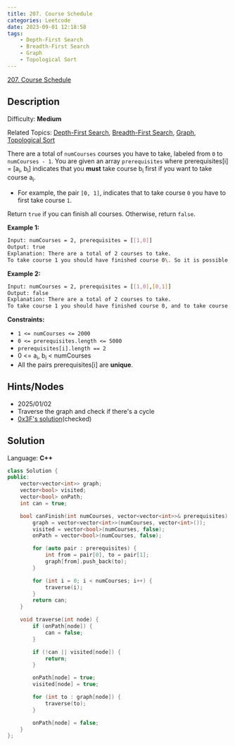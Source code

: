 ```yaml
---
title: 207. Course Schedule
categories: Leetcode
date: 2023-09-01 12:18:58
tags:
    - Depth-First Search
    - Breadth-First Search
    - Graph
    - Topological Sort
---
```


[207\. Course Schedule](https://leetcode.com/problems/course-schedule/)

## Description

Difficulty: **Medium**

Related Topics: [Depth-First Search](https://leetcode.com/tag/https://leetcode.com/tag/depth-first-search//), [Breadth-First Search](https://leetcode.com/tag/https://leetcode.com/tag/breadth-first-search//), [Graph](https://leetcode.com/tag/https://leetcode.com/tag/graph//), [Topological Sort](https://leetcode.com/tag/https://leetcode.com/tag/topological-sort//)

There are a total of `numCourses` courses you have to take, labeled from `0` to `numCourses - 1`. You are given an array `prerequisites` where prerequisites[i] = [a<sub>i</sub>, b<sub>i</sub>] indicates that you **must** take course b<sub>i</sub> first if you want to take course a<sub>i</sub>.

* For example, the pair `[0, 1]`, indicates that to take course `0` you have to first take course `1`.

Return `true` if you can finish all courses. Otherwise, return `false`.

**Example 1:**

```bash
Input: numCourses = 2, prerequisites = [[1,0]]
Output: true
Explanation: There are a total of 2 courses to take.
To take course 1 you should have finished course 0\. So it is possible.
```

**Example 2:**

```bash
Input: numCourses = 2, prerequisites = [[1,0],[0,1]]
Output: false
Explanation: There are a total of 2 courses to take.
To take course 1 you should have finished course 0, and to take course 0 you should also have finished course 1\. So it is impossible.
```

**Constraints:**

* `1 <= numCourses <= 2000`
* `0 <= prerequisites.length <= 5000`
* `prerequisites[i].length == 2`
* 0 <= a<sub>i</sub>, b<sub>i</sub> < numCourses
* All the pairs prerequisites[i] are **unique**.

## Hints/Nodes

* 2025/01/02
* Traverse the graph and check if there's a cycle
* [0x3F's solution](https://leetcode.cn/problems/course-schedule/solutions/2992884/san-se-biao-ji-fa-pythonjavacgojsrust-by-pll7/)(checked)

## Solution

Language: **C++**

```C++
class Solution {
public:
    vector<vector<int>> graph;
    vector<bool> visited;
    vector<bool> onPath;
    int can = true;

    bool canFinish(int numCourses, vector<vector<int>>& prerequisites) {
        graph = vector<vector<int>>(numCourses, vector<int>());
        visited = vector<bool>(numCourses, false);
        onPath = vector<bool>(numCourses, false);

        for (auto pair : prerequisites) {
            int from = pair[0], to = pair[1];
            graph[from].push_back(to);
        }

        for (int i = 0; i < numCourses; i++) {
            traverse(i);
        }
        return can;
    }

    void traverse(int node) {
        if (onPath[node]) {
            can = false;
        }

        if (!can || visited[node]) {
            return;
        }

        onPath[node] = true;
        visited[node] = true;

        for (int to : graph[node]) {
            traverse(to);
        }

        onPath[node] = false;
    }
};
```
